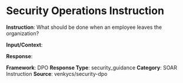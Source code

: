 # Security Operations Instruction

**Instruction**: What should be done when an employee leaves the organization?

**Input/Context**: 

**Response**: 

**Framework**: DPO
**Response Type**: security_guidance
**Category**: SOAR Instruction
**Source**: venkycs/security-dpo
